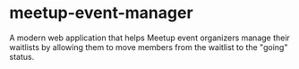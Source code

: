 # meetup-event-manager
A modern web application that helps Meetup event organizers manage their waitlists by allowing them to move members from the waitlist to the "going" status.
